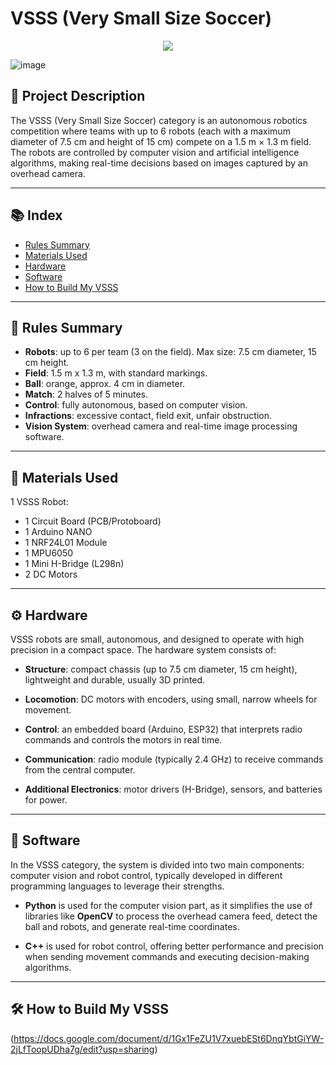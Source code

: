 
<h1 align="left"> VSSS (Very Small Size Soccer)</h1>

<p align="center">
<img loading="lazy" src="http://img.shields.io/static/v1?label=STATUS&message=IN%20DEVELOPMENT&color=GREEN&style=for-the-badge"/>
</p>

![image](https://github.com/user-attachments/assets/85888ab1-4472-4e1d-974b-98f749e5b422)

## 📝 Project Description

The VSSS (Very Small Size Soccer) category is an autonomous robotics competition where teams with up to 6 robots (each with a maximum diameter of 7.5 cm and height of 15 cm) compete on a 1.5 m × 1.3 m field. The robots are controlled by computer vision and artificial intelligence algorithms, making real-time decisions based on images captured by an overhead camera.

---

## 📚 Index

- [Rules Summary](#rules-summary)
- [Materials Used](#materials-used)
- [Hardware](#hardware)
- [Software](#software)
- [How to Build My VSSS](#how-to-build-my-vsss)

---

## 📏 Rules Summary

- **Robots**: up to 6 per team (3 on the field). Max size: 7.5 cm diameter, 15 cm height.  
- **Field**: 1.5 m x 1.3 m, with standard markings.  
- **Ball**: orange, approx. 4 cm in diameter.  
- **Match**: 2 halves of 5 minutes.  
- **Control**: fully autonomous, based on computer vision.  
- **Infractions**: excessive contact, field exit, unfair obstruction.  
- **Vision System**: overhead camera and real-time image processing software.

---

## 🔧 Materials Used  

1 VSSS Robot:
- 1 Circuit Board (PCB/Protoboard)  
- 1 Arduino NANO  
- 1 NRF24L01 Module  
- 1 MPU6050  
- 1 Mini H-Bridge (L298n)  
- 2 DC Motors

---

## ⚙️ Hardware

VSSS robots are small, autonomous, and designed to operate with high precision in a compact space. The hardware system consists of:

- **Structure**: compact chassis (up to 7.5 cm diameter, 15 cm height), lightweight and durable, usually 3D printed.

- **Locomotion**: DC motors with encoders, using small, narrow wheels for movement.

- **Control**: an embedded board (Arduino, ESP32) that interprets radio commands and controls the motors in real time.

- **Communication**: radio module (typically 2.4 GHz) to receive commands from the central computer.

- **Additional Electronics**: motor drivers (H-Bridge), sensors, and batteries for power.

---

## 🧠 Software

In the VSSS category, the system is divided into two main components: computer vision and robot control, typically developed in different programming languages to leverage their strengths.

- **Python** is used for the computer vision part, as it simplifies the use of libraries like **OpenCV** to process the overhead camera feed, detect the ball and robots, and generate real-time coordinates.

- **C++** is used for robot control, offering better performance and precision when sending movement commands and executing decision-making algorithms.

---

## 🛠️ How to Build My VSSS

(https://docs.google.com/document/d/1Gx1FeZU1V7xuebESt6DnqYbtGiYW-2jLfToopUDha7g/edit?usp=sharing)
